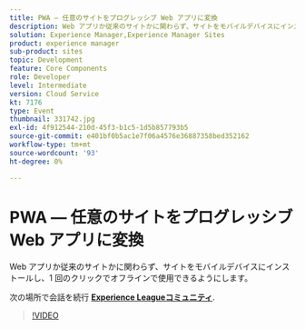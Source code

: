 ```yaml
---
title: PWA — 任意のサイトをプログレッシブ Web アプリに変換
description: Web アプリか従来のサイトかに関わらず、サイトをモバイルデバイスにインストールし、1 回のクリックでオフラインで使用できるようにします。 このセッションは、Adobe Developers Live Content イベントの一部として配信されました。
solution: Experience Manager,Experience Manager Sites
product: experience manager
sub-product: sites
topic: Development
feature: Core Components
role: Developer
level: Intermediate
version: Cloud Service
kt: 7176
type: Event
thumbnail: 331742.jpg
exl-id: 4f912544-210d-45f3-b1c5-1d5b857793b5
source-git-commit: e401bf0b5ac1e7f06a4576e36887358bed352162
workflow-type: tm+mt
source-wordcount: '93'
ht-degree: 0%

---
```


# PWA — 任意のサイトをプログレッシブ Web アプリに変換

Web アプリか従来のサイトかに関わらず、サイトをモバイルデバイスにインストールし、1 回のクリックでオフラインで使用できるようにします。

次の場所で会話を続行 **[Experience Leagueコミュニティ](https://adobe.ly/36Yd3v6)**.

>[!VIDEO](https://video.tv.adobe.com/v/331742/?quality=12&learn=on&hidetitle=true)
